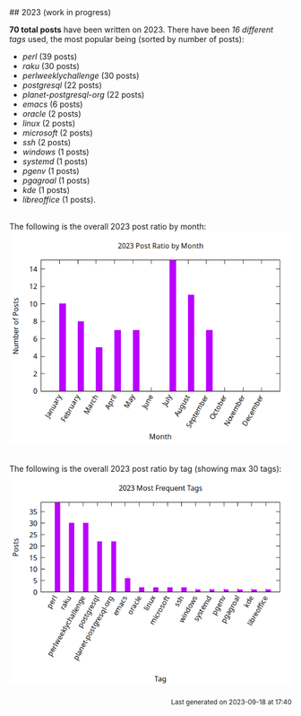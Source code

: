 <a name="2023" />
## 2023 (work in progress)

**70 total posts** have been written on 2023.
There have been *16 different tags* used, the most
popular being (sorted by number of posts):
 
- *perl* (39 posts)  
- *raku* (30 posts)  
- *perlweeklychallenge* (30 posts)  
- *postgresql* (22 posts)  
- *planet-postgresql-org* (22 posts)  
- *emacs* (6 posts)  
- *oracle* (2 posts)  
- *linux* (2 posts)  
- *microsoft* (2 posts)  
- *ssh* (2 posts)  
- *windows* (1 posts)  
- *systemd* (1 posts)  
- *pgenv* (1 posts)  
- *pgagroal* (1 posts)  
- *kde* (1 posts)  
- *libreoffice* (1 posts).<br/>
<br/>
The following is the overall 2023 post ratio by month:
<br/>
    <center>
      <img src="/images/stats/2023-months.png" alt="2023 post ratio per month" />
    </center>
<br/>

<br/>
The following is the overall 2023 post ratio by tag (showing max 30 tags):
<br/>
  <center>
    <img src="/images/stats/2023-tags.png" alt="2023 post ratio per tag" />
  </center>
<br/>

<div align="right">
<small>
Last generated on 2023-09-18 at 17:40
</small>
</div>

<br/>
